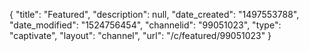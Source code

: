 {
    "title": "Featured",
    "description": null,
    "date_created": "1497553788",
    "date_modified": "1524756454",
    "channelid": "99051023",
    "type": "captivate",
    "layout": "channel",
    "url": "\/c\/featured\/99051023"
}